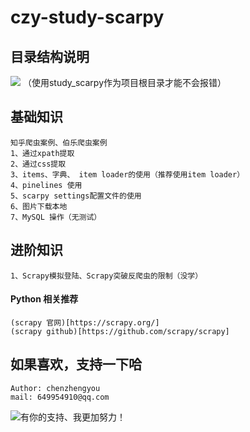 # czy-study-scarpy
 
## 目录结构说明
![](https://github.com/andyczy/czy-study-py-ml-deepLearning/blob/master/study_scarpy/mulu.png)
（使用study_scarpy作为项目根目录才能不会报错） 

## 基础知识
    知乎爬虫案例、伯乐爬虫案例 
    1、通过xpath提取
    2、通过css提取
    3、items、字典、 item loader的使用（推荐使用item loader）
    4、pinelines 使用
    5、scarpy settings配置文件的使用
    6、图片下载本地
    7、MySQL 操作（无测试）
## 进阶知识
    1、Scrapy模拟登陆、Scrapy突破反爬虫的限制（没学）

#### Python 相关推荐
    (scrapy 官网)[https://scrapy.org/]
    (scrapy github)[https://github.com/scrapy/scrapy]

## 如果喜欢，支持一下哈
    Author: chenzhengyou
    mail: 649954910@qq.com

![](https://github.com/andyczy/czy-study-deepLearning/blob/master/vxz.jpg "有你的支持、我更加努力！")


